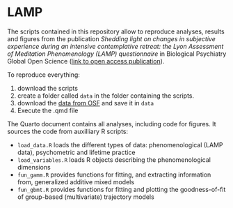 # LAMP

The scripts contained in this repository allow to reproduce analyses, results and figures from the publication *Shedding light on changes in subjective experience during an intensive contemplative retreat: the Lyon Assessment of Meditation Phenomenology (LAMP) questionnaire* in Biological Psychiatry Global Open Science ([link to open access publication](10.1016/j.bpsgos.2025.100474)).

To reproduce everything:

1. download the scripts
2. create a folder called `data` in the folder containing the scripts.
3. download the [data from OSF](https://osf.io/4wbk3/) and save it in `data`
4. Execute the .qmd file

The Quarto document contains all analyses, including code for figures. It sources the code from auxilliary R scripts:
- `load_data.R` loads the different types of data: phenomenological (LAMP data), psychometric and lifetime practice
- `load_variables.R` loads R objects describing the phenomenological dimensions
- `fun_gamm.R` provides functions for fitting, and extracting information from, generalized additive mixed models
- `fun_gbmt.R` provides functions for fitting and plotting the goodness-of-fit of group-based (multivariate) trajectory models
